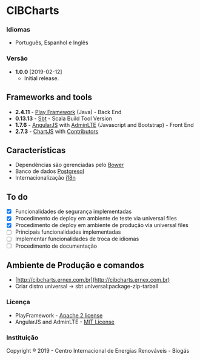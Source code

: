 # CIBCharts

### Idiomas
* Português, Espanhol e Inglês

### Versão
* **1.0.0** [2019-02-12]
  * Initial release.
  
## Frameworks and tools
* **2.4.11** - [Play Framework](https://playframework.com/) (Java) - Back End
* **0.13.13** - [Sbt](http://www.scala-sbt.org/0.13/docs/Basic-Def.html) - Scala Build Tool Version
* **1.7.6** - [AngularJS](https://angularjs.org/) with [AdminLTE](https://adminlte.io/) (Javascript and Bootstrap) - Front End
* **2.7.3** - [ChartJS](https://www.chartjs.org/) with [Contributors](https://github.com/chartjs/Chart.js/graphs/contributors)

## Características
* Dependências são gerenciadas pelo [Bower](https://bower.io/)
* Banco de dados [Postgresql](https://www.postgresql.org/)
* Internacionalização [i18n](https://www.w3.org/International/questions/qa-i18n)

## To do
 - [x] Funcionalidades de segurança implementadas
 - [x] Procedimento de deploy em ambiente de teste via universal files
 - [x] Procedimento de deploy em ambiente de produção via universal files
 - [ ] Principais funcionalidades implementadas
 - [ ] Implementar funcionalidades de troca de idiomas
 - [ ] Procedimento de documentação
 
## Ambiente de Produção e comandos
 - [http://cibcharts.ernex.com.br](http://cibcharts.ernex.com.br)
 - Criar distro universal -> sbt universal:package-zip-tarball
  
### Licença
* PlayFramework - [Apache 2 license](https://www.apache.org/licenses/LICENSE-2.0.html)
* AngularJS and AdminLTE - [MIT License](https://github.com/angular/angular.js/blob/master/LICENSE)

### Instituição
Copyright ® 2019 - Centro Internacional de Energias Renováveis - Biogás
